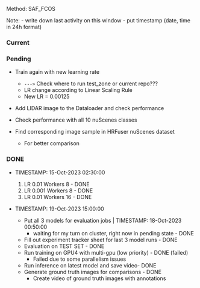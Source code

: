 Method: SAF_FCOS

Note:
    - write down last activity on this window
    - put timestamp (date, time in 24h format)

### Current


### Pending

- Train again with new learning rate
    - `--->` Check where to run test_zone or current repo???
    - LR change according to Linear Scaling Rule
    - New LR = 0.00125
    
- Add LIDAR image to the Dataloader and check performance
- Check performance with all 10 nuScenes classes
- Find corresponding image sample in HRFuser nuScenes dataset
    - For better comparison

### DONE

- TIMESTAMP: 15-Oct-2023 02:30:00
    1. LR 0.01 Workers 8 - DONE
    2. LR 0.001 Workers 8 - DONE
    3. LR 0.01 Workers 16 - DONE

- TIMESTAMP: 19-Oct-2023 15:00:00
    - Put all 3 models for evaluation jobs | TIMESTAMP: 18-Oct-2023 00:50:00
        - waiting for my turn on cluster, right now in pending state - DONE
    - Fill out experiment tracker sheet for last 3 model runs - DONE
    - Evaluation on TEST SET - DONE
    - Run training on GPU4 with multi-gpu (low priority) - DONE (failed)
        - Failed due to some parallelism issues
    - Run inference on latest model and save video- DONE
    - Generate ground truth images for comparisons - DONE
        - Create video of ground truth images with annotations
